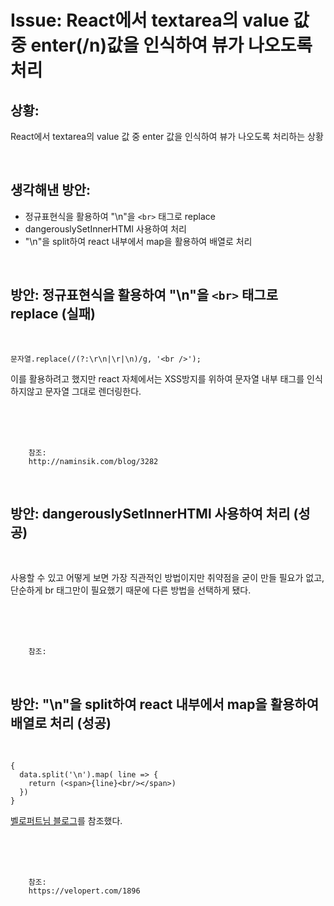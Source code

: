 <!--
author: Dailyscat
purpose: issue arrange
rules:
 (1) 헤더와 문단사이
    <br/>
    <br/>
 (2) 코드가 작성되는 부분은 >로 정리
 (3) 참조는 해당 내용 바로 아래
    <br/>
    <br/>
 (4) 명령어는 bold
 (5) 방안은 ## 안의 과정은 ###
-->

# Issue: React에서 textarea의 value 값 중 enter(/n)값을 인식하여 뷰가 나오도록 처리

## 상황:

React에서 textarea의 value 값 중 enter 값을 인식하여 뷰가 나오도록 처리하는 상황

<br/>

## 생각해낸 방안:

- 정규표현식을 활용하여 "\n"을 `<br>` 태그로 replace
- dangerouslySetInnerHTMl 사용하여 처리
- "\n"을 split하여 react 내부에서 map을 활용하여 배열로 처리

<br/>

## 방안: 정규표현식을 활용하여 "\n"을 `<br>` 태그로 replace (실패)

<br/>

    문자열.replace(/(?:\r\n|\r|\n)/g, '<br />');

이를 활용하려고 했지만 react 자체에서는 XSS방지를 위하여 문자열 내부 태그를 인식하지않고 문자열 그대로 렌더링한다.

<br/>
<br/>
<br/>

        참조:
        http://naminsik.com/blog/3282

<br/>

## 방안: dangerouslySetInnerHTMl 사용하여 처리 (성공)

<br/>

사용할 수 있고 어떻게 보면 가장 직관적인 방법이지만 취약점을 굳이 만들 필요가 없고, 단순하게 br 태그만이 필요했기 때문에 다른 방법을 선택하게 됐다.

<br/>
<br/>
<br/>

        참조:

<br/>

## 방안: "\n"을 split하여 react 내부에서 map을 활용하여 배열로 처리 (성공)

<br/>

    {
      data.split('\n').map( line => {
        return (<span>{line}<br/></span>)
      })
    }

[벨로퍼트님 블로그](https://velopert.com/1896)를 참조했다.

<br/>
<br/>
<br/>

        참조:
        https://velopert.com/1896

<br/>
